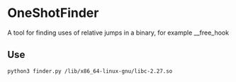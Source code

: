 # OneShotFinder
A tool for finding uses of relative jumps in a binary, for example __free_hook
## Use
```sh
python3 finder.py /lib/x86_64-linux-gnu/libc-2.27.so
```


